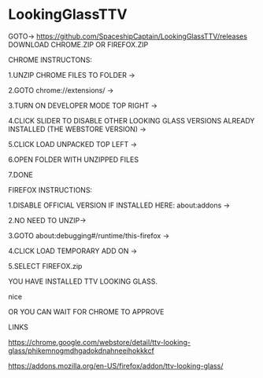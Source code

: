 # LookingGlassTTV

GOTO-> https://github.com/SpaceshipCaptain/LookingGlassTTV/releases
DOWNLOAD CHROME.ZIP OR FIREFOX.ZIP

CHROME INSTRUCTONS:

1.UNZIP CHROME FILES TO FOLDER ->

2.GOTO chrome://extensions/ -> 

3.TURN ON DEVELOPER MODE TOP RIGHT -> 

4.CLICK SLIDER TO DISABLE OTHER LOOKING GLASS VERSIONS ALREADY INSTALLED (THE WEBSTORE VERSION) ->

5.CLICK LOAD UNPACKED TOP LEFT -> 

6.OPEN FOLDER WITH UNZIPPED FILES

7.DONE


FIREFOX INSTRUCTIONS:

1.DISABLE OFFICIAL VERSION IF INSTALLED HERE: about:addons ->

2.NO NEED TO UNZIP->

3.GOTO about:debugging#/runtime/this-firefox ->

4.CLICK LOAD TEMPORARY ADD ON ->

5.SELECT FIREFOX.zip


YOU HAVE INSTALLED TTV LOOKING GLASS.

nice

OR YOU CAN WAIT FOR CHROME TO APPROVE

LINKS

https://chrome.google.com/webstore/detail/ttv-looking-glass/phikemnogmdhgadokdnahneeihokkkcf

https://addons.mozilla.org/en-US/firefox/addon/ttv-looking-glass/
